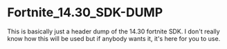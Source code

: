 # Fortnite_14.30_SDK-DUMP
This is basically just a header dump of the 14.30 fortnite SDK. I don't really know how this will be used but if anybody wants it, it's here for you to use.
